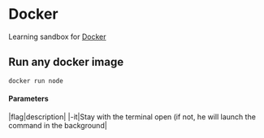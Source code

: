 # Docker

Learning sandbox for [Docker](https://www.docker.com/)

## Run any docker image

```
docker run node
```

#### Parameters

|flag|description|
|-it|Stay with the terminal open (if not, he will launch the command in the background|
